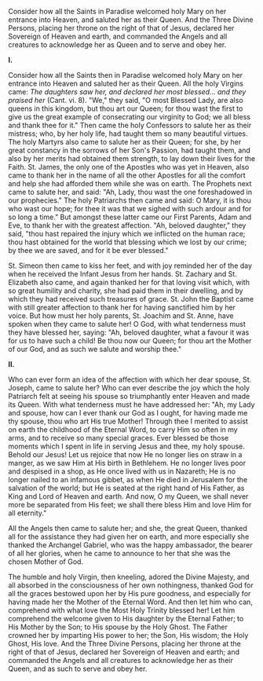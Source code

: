 
Consider how all the Saints in Paradise welcomed holy Mary on her entrance into Heaven, and saluted her as their Queen. And the Three Divine Persons, placing her throne on the right of that of Jesus, declared her Sovereign of Heaven and earth, and commanded the Angels and all creatures to acknowledge her as Queen and to serve and obey her.

**I\.**

Consider how all the Saints then in Paradise welcomed holy Mary on her entrance into Heaven and saluted her as their Queen. All the holy Virgins came: *The daughters saw her, and declared her most blessed... and they praised her* (Cant. vi. 8). \"We,\" they said, \"O most Blessed Lady, are also queens in this kingdom, but thou art our Queen; for thou wast the first to give us the great example of consecrating our virginity to God; we all bless and thank thee for it.\" Then came the holy Confessors to salute her as their mistress; who, by her holy life, had taught them so many beautiful virtues. The holy Martyrs also came to salute her as their Queen; for she, by her great constancy in the sorrows of her Son\'s Passion, had taught them, and also by her merits had obtained them strength, to lay down their lives for the Faith. St. James, the only one of the Apostles who was yet in Heaven, also came to thank her in the name of all the other Apostles for all the comfort and help she had afforded them while she was on earth. The Prophets next came to salute her, and said: \"Ah, Lady, thou wast the one foreshadowed in our prophecies.\" The holy Patriarchs then came and said: O Mary, it is thou who wast our hope; for thee it was that we sighed with such ardour and for so long a time.\" But amongst these latter came our First Parents, Adam and Eve, to thank her with the greatest affection. \"Ah, beloved daughter,\" they said, \"thou hast repaired the injury which we inflicted on the human race; thou hast obtained for the world that blessing which we lost by our crime; by thee we are saved, and for it be ever blessed.\"

St. Simeon then came to kiss her feet, and with joy reminded her of the day when he received the Infant Jesus from her hands. St. Zachary and St. Elizabeth also came, and again thanked her for that loving visit which, with so great humility and charity, she had paid them in their dwelling, and by which they had received such treasures of grace. St. John the Baptist came with still greater affection to thank her for having sanctified him by her voice. But how must her holy parents, St. Joachim and St. Anne, have spoken when they came to salute her! O God, with what tenderness must they have blessed her, saying: \"Ah, beloved daughter, what a favour it was for us to have such a child! Be thou now our Queen; for thou art the Mother of our God, and as such we salute and worship thee.\"

**II\.**

Who can ever form an idea of the affection with which her dear spouse, St. Joseph, came to salute her? Who can ever describe the joy which the holy Patriarch felt at seeing his spouse so triumphantly enter Heaven and made its Queen. With what tenderness must he have addressed her: \"Ah, my Lady and spouse, how can I ever thank our God as I ought, for having made me thy spouse, thou who art His true Mother! Through thee I merited to assist on earth the childhood of the Eternal Word, to carry Him so often in my arms, and to receive so many special graces. Ever blessed be those moments which I spent in life in serving Jesus and thee, my holy spouse. Behold our Jesus! Let us rejoice that now He no longer lies on straw in a manger, as we saw Him at His birth in Bethlehem. He no longer lives poor and despised in a shop, as He once lived with us in Nazareth; He is no longer nailed to an infamous gibbet, as when He died in Jerusalem for the salvation of the world; but He is seated at the right hand of His Father, as King and Lord of Heaven and earth. And now, O my Queen, we shall never more be separated from His feet; we shall there bless Him and love Him for all eternity.\"

All the Angels then came to salute her; and she, the great Queen, thanked all for the assistance they had given her on earth, and more especially she thanked the Archangel Gabriel, who was the happy ambassador, the bearer of all her glories, when he came to announce to her that she was the chosen Mother of God.

The humble and holy Virgin, then kneeling, adored the Divine Majesty, and all absorbed in the consciousness of her own nothingness, thanked God for all the graces bestowed upon her by His pure goodness, and especially for having made her the Mother of the Eternal Word. And then let him who can, comprehend with what love the Most Holy Trinity blessed her! Let him comprehend the welcome given to His daughter by the Eternal Father; to His Mother by the Son; to His spouse by the Holy Ghost. The Father crowned her by imparting His power to her; the Son, His wisdom; the Holy Ghost, His love. And the Three Divine Persons, placing her throne at the right of that of Jesus, declared her Sovereign of Heaven and earth; and commanded the Angels and all creatures to acknowledge her as their Queen, and as such to serve and obey her.

